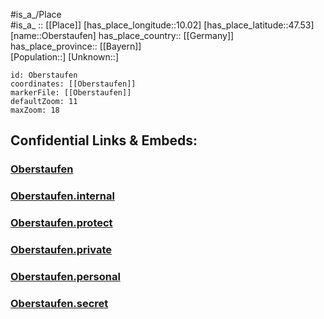 ﻿---
location: [47.53,10.02] 
mapzoom: [7,12] 
mapmarker: city 
type: City
tags:
- geo/City


SpocWebEntityId: 33046
isDeleted: false
confidential: public

---
#is_a_/Place  
#is_a_ :: [[Place]] 
[has_place_longitude::10.02] 
[has_place_latitude::47.53] 
[name::Oberstaufen] 
has_place_country:: [[Germany]]  
has_place_province:: [[Bayern]]  
[Population::] 
[Unknown::] 


```leaflet
id: Oberstaufen
coordinates: [[Oberstaufen]] 
markerFile: [[Oberstaufen]] 
defaultZoom: 11 
maxZoom: 18
```


## Confidential Links & Embeds: 

### [Oberstaufen](/_public/Earth/Continent/Europe/Europe~Central/Germany/Germany~West/Bayern/counties~Bayern/Oberallgäu/cities~Oberallgäu/Oberstaufen.md) 

### [Oberstaufen.internal](/_internal/Earth/Continent/Europe/Europe~Central/Germany/Germany~West/Bayern/counties~Bayern/Oberallgäu/cities~Oberallgäu/Oberstaufen.internal.md) 

### [Oberstaufen.protect](/_protect/Earth/Continent/Europe/Europe~Central/Germany/Germany~West/Bayern/counties~Bayern/Oberallgäu/cities~Oberallgäu/Oberstaufen.protect.md) 

### [Oberstaufen.private](/_private/Earth/Continent/Europe/Europe~Central/Germany/Germany~West/Bayern/counties~Bayern/Oberallgäu/cities~Oberallgäu/Oberstaufen.private.md) 

### [Oberstaufen.personal](/_personal/Earth/Continent/Europe/Europe~Central/Germany/Germany~West/Bayern/counties~Bayern/Oberallgäu/cities~Oberallgäu/Oberstaufen.personal.md) 

### [Oberstaufen.secret](/_secret/Earth/Continent/Europe/Europe~Central/Germany/Germany~West/Bayern/counties~Bayern/Oberallgäu/cities~Oberallgäu/Oberstaufen.secret.md) 
